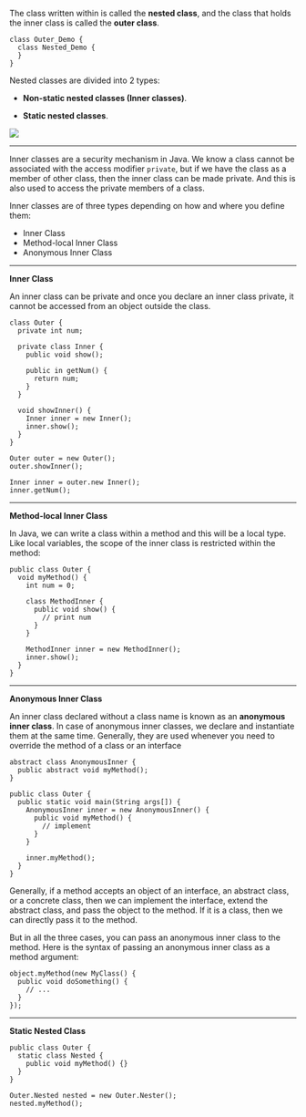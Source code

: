 The class written within is called the **nested class**, and the class that holds the inner class is called the **outer class**.

```
class Outer_Demo {
  class Nested_Demo {
  }
}
```

Nested classes are divided into 2 types:

* **Non-static nested classes (Inner classes)**.

* **Static nested classes**.

<img src="https://www.tutorialspoint.com/java/images/inner_classes.jpg" />

---

Inner classes are a security mechanism in Java. We know a class cannot be associated with the access modifier `private`, but if we have the class as a member of other class, then the inner class can be made private. And this is also used to access the private members of a class.

Inner classes are of three types depending on how and where you define them:
* Inner Class
* Method-local Inner Class
* Anonymous Inner Class

---

**Inner Class**

An inner class can be private and once you declare an inner class private, it cannot be accessed from an object outside the class.

```
class Outer {
  private int num;

  private class Inner {
    public void show();

    public in getNum() {
      return num;
    }
  }

  void showInner() {
    Inner inner = new Inner();
    inner.show();
  }
}

Outer outer = new Outer();
outer.showInner();

Inner inner = outer.new Inner();
inner.getNum();
```

---

**Method-local Inner Class**

In Java, we can write a class within a method and this will be a local type. Like local variables, the scope of the inner class is restricted within the method:

```
public class Outer {
  void myMethod() {
    int num = 0;

    class MethodInner {
      public void show() {
        // print num
      }
    }

    MethodInner inner = new MethodInner();
    inner.show();
  }
}
```

---

**Anonymous Inner Class**

An inner class declared without a class name is known as an **anonymous inner class**. In case of anonymous inner classes, we declare and instantiate them at the same time. Generally, they are used whenever you need to override the method of a class or an interface

```
abstract class AnonymousInner {
  public abstract void myMethod();
}

public class Outer {
  public static void main(String args[]) {
    AnonymousInner inner = new AnonymousInner() {
      public void myMethod() {
        // implement
      }
    }

    inner.myMethod();
  }
}
```

Generally, if a method accepts an object of an interface, an abstract class, or a concrete class, then we can implement the interface, extend the abstract class, and pass the object to the method. If it is a class, then we can directly pass it to the method.

But in all the three cases, you can pass an anonymous inner class to the method. Here is the syntax of passing an anonymous inner class as a method argument:

```
object.myMethod(new MyClass() {
  public void doSomething() {
    // ...
  }
});
```

---

**Static Nested Class**

```
public class Outer {
  static class Nested {
    public void myMethod() {}
  }
}

Outer.Nested nested = new Outer.Nester();
nested.myMethod();
```
